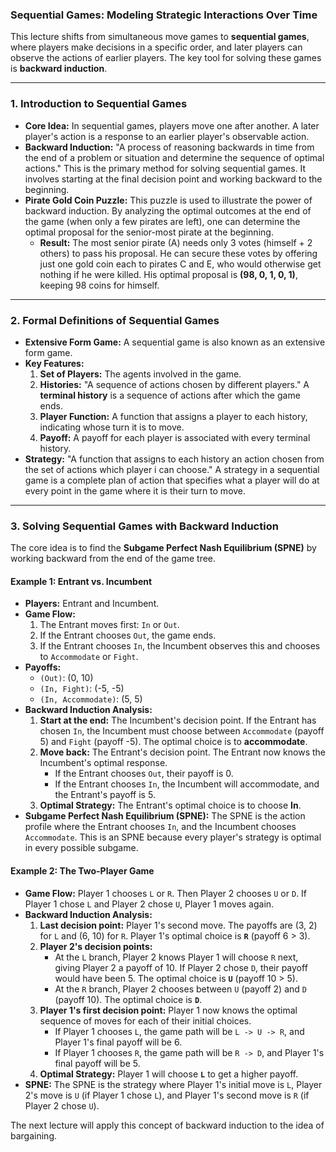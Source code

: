 ### Sequential Games: Modeling Strategic Interactions Over Time

This lecture shifts from simultaneous move games to **sequential games**, where players make decisions in a specific order, and later players can observe the actions of earlier players. The key tool for solving these games is **backward induction**.

---

### 1. Introduction to Sequential Games

* **Core Idea:** In sequential games, players move one after another. A later player's action is a response to an earlier player's observable action.
* **Backward Induction:** "A process of reasoning backwards in time from the end of a problem or situation and determine the sequence of optimal actions." This is the primary method for solving sequential games. It involves starting at the final decision point and working backward to the beginning.
* **Pirate Gold Coin Puzzle:** This puzzle is used to illustrate the power of backward induction. By analyzing the optimal outcomes at the end of the game (when only a few pirates are left), one can determine the optimal proposal for the senior-most pirate at the beginning.
    * **Result:** The most senior pirate (A) needs only 3 votes (himself + 2 others) to pass his proposal. He can secure these votes by offering just one gold coin each to pirates C and E, who would otherwise get nothing if he were killed. His optimal proposal is **(98, 0, 1, 0, 1)**, keeping 98 coins for himself.

---

### 2. Formal Definitions of Sequential Games

* **Extensive Form Game:** A sequential game is also known as an extensive form game.
* **Key Features:**
    1.  **Set of Players:** The agents involved in the game.
    2.  **Histories:** "A sequence of actions chosen by different players." A **terminal history** is a sequence of actions after which the game ends.
    3.  **Player Function:** A function that assigns a player to each history, indicating whose turn it is to move.
    4.  **Payoff:** A payoff for each player is associated with every terminal history.
* **Strategy:** "A function that assigns to each history an action chosen from the set of actions which player i can choose." A strategy in a sequential game is a complete plan of action that specifies what a player will do at every point in the game where it is their turn to move.

---

### 3. Solving Sequential Games with Backward Induction

The core idea is to find the **Subgame Perfect Nash Equilibrium (SPNE)** by working backward from the end of the game tree.

#### Example 1: Entrant vs. Incumbent
* **Players:** Entrant and Incumbent.
* **Game Flow:**
    1.  The Entrant moves first: `In` or `Out`.
    2.  If the Entrant chooses `Out`, the game ends.
    3.  If the Entrant chooses `In`, the Incumbent observes this and chooses to `Accommodate` or `Fight`.
* **Payoffs:**
    * `(Out)`: (0, 10)
    * `(In, Fight)`: (-5, -5)
    * `(In, Accommodate)`: (5, 5)
* **Backward Induction Analysis:**
    1.  **Start at the end:** The Incumbent's decision point. If the Entrant has chosen `In`, the Incumbent must choose between `Accommodate` (payoff 5) and `Fight` (payoff -5). The optimal choice is to **accommodate**.
    2.  **Move back:** The Entrant's decision point. The Entrant now knows the Incumbent's optimal response.
        * If the Entrant chooses `Out`, their payoff is 0.
        * If the Entrant chooses `In`, the Incumbent will accommodate, and the Entrant's payoff is 5.
    3.  **Optimal Strategy:** The Entrant's optimal choice is to choose **In**.
* **Subgame Perfect Nash Equilibrium (SPNE):** The SPNE is the action profile where the Entrant chooses `In`, and the Incumbent chooses `Accommodate`. This is an SPNE because every player's strategy is optimal in every possible subgame.

#### Example 2: The Two-Player Game
* **Game Flow:** Player 1 chooses `L` or `R`. Then Player 2 chooses `U` or `D`. If Player 1 chose `L` and Player 2 chose `U`, Player 1 moves again.
* **Backward Induction Analysis:**
    1.  **Last decision point:** Player 1's second move. The payoffs are (3, 2) for `L` and (6, 10) for `R`. Player 1's optimal choice is **`R`** (payoff 6 > 3).
    2.  **Player 2's decision points:**
        * At the `L` branch, Player 2 knows Player 1 will choose `R` next, giving Player 2 a payoff of 10. If Player 2 chose `D`, their payoff would have been 5. The optimal choice is **`U`** (payoff 10 > 5).
        * At the `R` branch, Player 2 chooses between `U` (payoff 2) and `D` (payoff 10). The optimal choice is **`D`**.
    3.  **Player 1's first decision point:** Player 1 now knows the optimal sequence of moves for each of their initial choices.
        * If Player 1 chooses `L`, the game path will be `L -> U -> R`, and Player 1's final payoff will be 6.
        * If Player 1 chooses `R`, the game path will be `R -> D`, and Player 1's final payoff will be 5.
    4.  **Optimal Strategy:** Player 1 will choose **`L`** to get a higher payoff.
* **SPNE:** The SPNE is the strategy where Player 1's initial move is `L`, Player 2's move is `U` (if Player 1 chose `L`), and Player 1's second move is `R` (if Player 2 chose `U`).

The next lecture will apply this concept of backward induction to the idea of bargaining.
